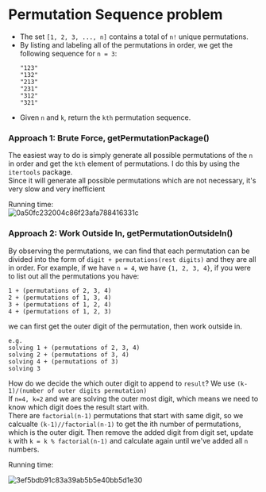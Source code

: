 # Permutation Sequence problem
* The set `[1, 2, 3, ..., n]` contains a total of `n!` unique permutations.
* By listing and labeling all of the permutations in order, we get the following sequence for `n = 3`:
  ```
  "123"
  "132"
  "213"
  "231"
  "312"
  "321"
  ```
* Given `n` and `k`, return the `kth` permutation sequence.

### Approach 1: Brute Force, getPermutationPackage()
The easiest way to do is simply generate all possible permutations of the `n` in order and get the `kth` element of permutations. I do this by using the `itertools` package.\
Since it will generate all possible permutations which are not necessary, it's very slow and very inefficient

Running time:\
![0a50fc232004c86f23afa788416331c](https://user-images.githubusercontent.com/25105806/128086830-d1897e6a-ca69-41a6-ab1a-4839d37bc5fa.png)


### Approach 2: Work Outside In, getPermutationOutsideIn()
By observing the permutations, we can find that each permutation can be divided into the form of `digit + permutations(rest digits)` and they are all in order. 
For example, if we have `n = 4`, we have `{1, 2, 3, 4}`, if you were to list out all the permutations you have:
```
1 + (permutations of 2, 3, 4)
2 + (permutations of 1, 3, 4)
3 + (permutations of 1, 2, 4)
4 + (permutations of 1, 2, 3)
```
we can first get the outer digit of the permutation, then work outside in.
```
e.g. 
solving 1 + (permutations of 2, 3, 4) 
solving 2 + (permutations of 3, 4) 
solving 4 + (permutations of 3)
solving 3
```

How do we decide the which outer digit to append to `result`? We use `(k-1)/(number of outer digits permutation)`\
If `n=4, k=2` and we are solving the outer most digit, which means we need to know which digit does the result start with. \
There are `factorial(n-1)` permutations that start with same digit, so we calcualte `(k-1)//factorial(n-1)` to get the ith number of permutations, which is the outer digit. Then remove the added digit from digit set, update `k` with `k = k % factorial(n-1)` and calculate again until we've added all `n` numbers.

Running time:

![3ef5bdb91c83a39ab5b5e40bb5d1e30](https://user-images.githubusercontent.com/25105806/128087973-627b8357-33d5-4319-9eda-fd03cd0e222a.png)
